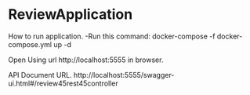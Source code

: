 # ReviewApplication
How to run application.
-Run this command: docker-compose -f docker-compose.yml up -d 

Open Using url  http://localhost:5555 in browser.

API Document URL. http://localhost:5555/swagger-ui.html#/review45rest45controller
